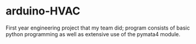 # arduino-HVAC
First year engineering project that my team did; program consists of basic python programming as well as extensive use of the pymata4 module.
